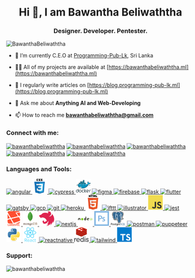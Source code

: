 <h1 align="center">Hi 👋, I am Bawantha Beliwaththa</h1>
<h3 align="center">Designer. Developer. Pentester.</h3>

<p align="left"> <img src="https://komarev.com/ghpvc/?username=bawanthabeliwaththa" alt="BawanthaBeliwaththa" /> </p>

- 🔭 I’m currently C.E.O at [Programming-Pub-Lk](https://programming-pub-lk.ml), Sri Lanka

- 👨‍💻 All of my projects are available at [https://bawanthabeliwaththa.ml](https://bawanthabeliwaththa.ml)

- 📝 I regularly write articles on [https://blog.programming-pub-lk.ml](https://blog.programming-pub-lk.ml)

- 💬 Ask me about **Anything AI and Web-Developing**

- 📫 How to reach me **bawanthabeliwaththa@gmail.com**

<h3 align="left">Connect with me:</h3>
<p align="left">
<a href="https://twitter.com/BawanthaBeli" target="blank"><img align="center" src="https://raw.githubusercontent.com/rahuldkjain/github-profile-readme-generator/master/src/images/icons/Social/twitter.svg" alt="bawanthabeliwaththa" height="30" width="40" /></a>
<a href="https://linkedin.com/in/bawantha-beliwaththa-a7313a241" target="blank"><img align="center" src="https://raw.githubusercontent.com/rahuldkjain/github-profile-readme-generator/master/src/images/icons/Social/linked-in-alt.svg" alt="bawanthabeliwaththa" height="30" width="40" /></a>
<a href="https://stackoverflow.com/users/16589319/bawantha-beliwaththa" target="blank"><img align="center" src="https://raw.githubusercontent.com/rahuldkjain/github-profile-readme-generator/master/src/images/icons/Social/stack-overflow.svg" alt="bawanthabeliwaththa" height="30" width="40" /></a>
<a href="https://www.instagram.com/bawantha_be/" target="blank"><img align="center" src="https://raw.githubusercontent.com/rahuldkjain/github-profile-readme-generator/master/src/images/icons/Social/instagram.svg" alt="bawanthabeliwaththa" height="30" width="40" /></a>
<a href="https://t.me/bawanthabeliwaththa2003" target="blank"><img align="center" src="https://raw.githubusercontent.com/rahuldkjain/github-profile-readme-generator/master/src/images/icons/Social/telegram.svg" alt="bawanthabeliwaththa" height="30" width="40" /></a>
</p>

<h3 align="left">Languages and Tools:</h3>
<p align="left"> <a href="https://angular.io" target="_blank" rel="noreferrer"> <img src="https://angular.io/assets/images/logos/angular/angular.svg" alt="angular" width="40" height="40"/> </a> <a href="https://www.w3schools.com/css/" target="_blank" rel="noreferrer"> <img src="https://raw.githubusercontent.com/devicons/devicon/master/icons/css3/css3-original-wordmark.svg" alt="css3" width="40" height="40"/> </a> <a href="https://www.cypress.io" target="_blank" rel="noreferrer"> <img src="https://raw.githubusercontent.com/simple-icons/simple-icons/6e46ec1fc23b60c8fd0d2f2ff46db82e16dbd75f/icons/cypress.svg" alt="cypress" width="40" height="40"/> </a> <a href="https://www.docker.com/" target="_blank" rel="noreferrer"> <img src="https://raw.githubusercontent.com/devicons/devicon/master/icons/docker/docker-original-wordmark.svg" alt="docker" width="40" height="40"/> </a> <a href="https://www.figma.com/" target="_blank" rel="noreferrer"> <img src="https://www.vectorlogo.zone/logos/figma/figma-icon.svg" alt="figma" width="40" height="40"/> </a> <a href="https://firebase.google.com/" target="_blank" rel="noreferrer"> <img src="https://www.vectorlogo.zone/logos/firebase/firebase-icon.svg" alt="firebase" width="40" height="40"/> </a> <a href="https://flask.palletsprojects.com/" target="_blank" rel="noreferrer"> <img src="https://www.vectorlogo.zone/logos/pocoo_flask/pocoo_flask-icon.svg" alt="flask" width="40" height="40"/> </a> <a href="https://flutter.dev" target="_blank" rel="noreferrer"> <img src="https://www.vectorlogo.zone/logos/flutterio/flutterio-icon.svg" alt="flutter" width="40" height="40"/> </a> <a href="https://www.gatsbyjs.com/" target="_blank" rel="noreferrer"> <img src="https://www.vectorlogo.zone/logos/gatsbyjs/gatsbyjs-icon.svg" alt="gatsby" width="40" height="40"/> </a> <a href="https://cloud.google.com" target="_blank" rel="noreferrer"> <img src="https://www.vectorlogo.zone/logos/google_cloud/google_cloud-icon.svg" alt="gcp" width="40" height="40"/> </a> <a href="https://git-scm.com/" target="_blank" rel="noreferrer"> <img src="https://www.vectorlogo.zone/logos/git-scm/git-scm-icon.svg" alt="git" width="40" height="40"/> </a> <a href="https://heroku.com" target="_blank" rel="noreferrer"> <img src="https://www.vectorlogo.zone/logos/heroku/heroku-icon.svg" alt="heroku" width="40" height="40"/> </a> <a href="https://www.w3.org/html/" target="_blank" rel="noreferrer"> <img src="https://raw.githubusercontent.com/devicons/devicon/master/icons/html5/html5-original-wordmark.svg" alt="html5" width="40" height="40"/> </a> <a href="https://ifttt.com/" target="_blank" rel="noreferrer"> <img src="https://www.vectorlogo.zone/logos/ifttt/ifttt-ar21.svg" alt="ifttt" width="40" height="40"/> </a> <a href="https://www.adobe.com/in/products/illustrator.html" target="_blank" rel="noreferrer"> <img src="https://www.vectorlogo.zone/logos/adobe_illustrator/adobe_illustrator-icon.svg" alt="illustrator" width="40" height="40"/> </a> <a href="https://developer.mozilla.org/en-US/docs/Web/JavaScript" target="_blank" rel="noreferrer"> <img src="https://raw.githubusercontent.com/devicons/devicon/master/icons/javascript/javascript-original.svg" alt="javascript" width="40" height="40"/> </a> <a href="https://jestjs.io" target="_blank" rel="noreferrer"> <img src="https://www.vectorlogo.zone/logos/jestjsio/jestjsio-icon.svg" alt="jest" width="40" height="40"/> </a> <a href="https://laravel.com/" target="_blank" rel="noreferrer"> <img src="https://raw.githubusercontent.com/devicons/devicon/master/icons/laravel/laravel-plain-wordmark.svg" alt="laravel" width="40" height="40"/> </a> <a href="https://www.mongodb.com/" target="_blank" rel="noreferrer"> <img src="https://raw.githubusercontent.com/devicons/devicon/master/icons/mongodb/mongodb-original-wordmark.svg" alt="mongodb" width="40" height="40"/> </a> <a href="https://nestjs.com/" target="_blank" rel="noreferrer"> <img src="https://raw.githubusercontent.com/devicons/devicon/master/icons/nestjs/nestjs-plain.svg" alt="nestjs" width="40" height="40"/> </a> <a href="https://nextjs.org/" target="_blank" rel="noreferrer"> <img src="https://cdn.worldvectorlogo.com/logos/nextjs-2.svg" alt="nextjs" width="40" height="40"/> </a> <a href="https://nodejs.org" target="_blank" rel="noreferrer"> <img src="https://raw.githubusercontent.com/devicons/devicon/master/icons/nodejs/nodejs-original-wordmark.svg" alt="nodejs" width="40" height="40"/> </a> <a href="https://www.photoshop.com/en" target="_blank" rel="noreferrer"> <img src="https://raw.githubusercontent.com/devicons/devicon/master/icons/photoshop/photoshop-line.svg" alt="photoshop" width="40" height="40"/> </a> <a href="https://www.postgresql.org" target="_blank" rel="noreferrer"> <img src="https://raw.githubusercontent.com/devicons/devicon/master/icons/postgresql/postgresql-original-wordmark.svg" alt="postgresql" width="40" height="40"/> </a> <a href="https://postman.com" target="_blank" rel="noreferrer"> <img src="https://www.vectorlogo.zone/logos/getpostman/getpostman-icon.svg" alt="postman" width="40" height="40"/> </a> <a href="https://github.com/puppeteer/puppeteer" target="_blank" rel="noreferrer"> <img src="https://www.vectorlogo.zone/logos/pptrdev/pptrdev-official.svg" alt="puppeteer" width="40" height="40"/> </a> <a href="https://www.python.org" target="_blank" rel="noreferrer"> <img src="https://raw.githubusercontent.com/devicons/devicon/master/icons/python/python-original.svg" alt="python" width="40" height="40"/> </a> <a href="https://reactjs.org/" target="_blank" rel="noreferrer"> <img src="https://raw.githubusercontent.com/devicons/devicon/master/icons/react/react-original-wordmark.svg" alt="react" width="40" height="40"/> </a> <a href="https://reactnative.dev/" target="_blank" rel="noreferrer"> <img src="https://reactnative.dev/img/header_logo.svg" alt="reactnative" width="40" height="40"/> </a> <a href="https://redis.io" target="_blank" rel="noreferrer"> <img src="https://raw.githubusercontent.com/devicons/devicon/master/icons/redis/redis-original-wordmark.svg" alt="redis" width="40" height="40"/> </a> <a href="https://tailwindcss.com/" target="_blank" rel="noreferrer"> <img src="https://www.vectorlogo.zone/logos/tailwindcss/tailwindcss-icon.svg" alt="tailwind" width="40" height="40"/> </a> <a href="https://www.typescriptlang.org/" target="_blank" rel="noreferrer"> <img src="https://raw.githubusercontent.com/devicons/devicon/master/icons/typescript/typescript-original.svg" alt="typescript" width="40" height="40"/> </a> </p>

<h3 align="left">Support:</h3>
<p><a href="https://www.paypal.com/signin/?returnUri=%2Fmyaccount%2Ftransfer%2FpayRequest%2FU-94R908477U869382E%2FU-0PL334692A808573K%3FclassicUrl%3D%2FLK%2Fcgi-bin%2F%3Fcmd%3D_prq&id=6l.gZld3gkFQ6q-gAyF1f4wNd2RUoDgUp8U5cA&expId=p2p&onboardData=%7B%22signUpRequest%22%3A%7B%22method%22%3A%22get%22%2C%22url%22%3A%22https%3A%2F%2Fwww.paypal.com%2Fmyaccount%2Ftransfer%2FguestLogin%2FpayRequest%2FU-94R908477U869382E%2FU-0PL334692A808573K%3FclassicUrl%3D%2FLK%2Fcgi-bin%2F%3Fcmd%3D_prq%26id%3D6l.gZld3gkFQ6q-gAyF1f4wNd2RUoDgUp8U5cA%22%7D%7D&flowContextData=eaDdgrtuXEUqekbEDSO6yxmRx6A58zCRZQ9Df_WZ28X1K1KpCUvOwDIzYvDnyA0S_6CdgcAC3WxB6u8rMLHfGNcFNHcdMEPGIa8W1wRGXRUUmp-2uuotflzfgPqsqOYFgG_6TgZLLPXuAqyj75SE7EUZjmopKL3nW1-DsuEr4-i3-D8LMGzgcwKJfjUWvonwa2WkZrFFGqz2DojR&v=1&utm_source=unp&utm_medium=email&utm_campaign=RT000186&utm_unptid=d62d5916-d753-11ec-851b-3cfdfef04e64&ppid=RT000186&cnac=LK&rsta=en_US%28en-LK%29&cust=&unptid=d62d5916-d753-11ec-851b-3cfdfef04e64&calc=aa6fb4e0fdabc&unp_tpcid=requestmoney-notifications-requestee&page=main%3Aemail%3ART000186&pgrp=main%3Aemail&e=cl&mchn=em&s=ci&mail=sys&appVersion=1.89.1&xt=104038"> <img align="left" src="https://cdn.buymeacoffee.com/buttons/v2/default-yellow.png" height="50" width="210" alt="bawanthabeliwaththa" /></a></p><br><br>
